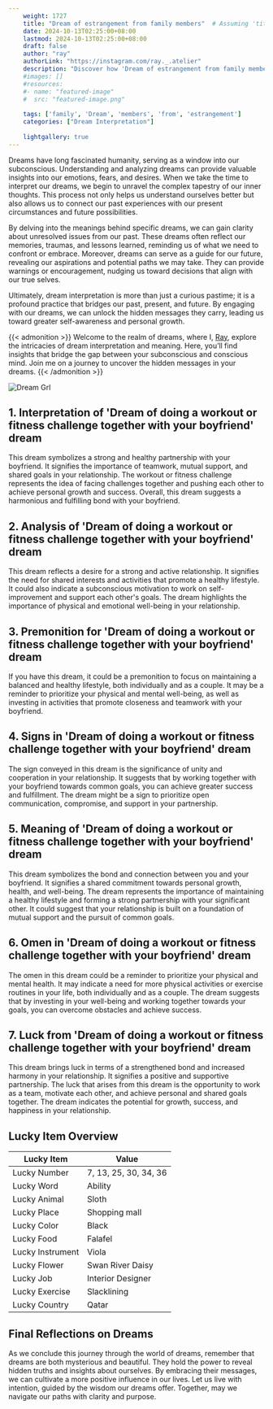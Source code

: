 ```yaml
---
    weight: 1727
    title: "Dream of estrangement from family members"  # Assuming 'title' column exists
    date: 2024-10-13T02:25:00+08:00
    lastmod: 2024-10-13T02:25:00+08:00
    draft: false
    author: "ray"
    authorLink: "https://instagram.com/ray._.atelier"
    description: "Discover how 'Dream of estrangement from family members' can interpret your future and uncover its significant meanings in your life."
    #images: []
    #resources:
    #- name: "featured-image"
    #  src: "featured-image.png"
    
    tags: ['family', 'Dream', 'members', 'from', 'estrangement']
    categories: ["Dream Interpretation"]
    
    lightgallery: true
---
```

    
Dreams have long fascinated humanity, serving as a window into our subconscious. Understanding and analyzing dreams can provide valuable insights into our emotions, fears, and desires. When we take the time to interpret our dreams, we begin to unravel the complex tapestry of our inner thoughts. This process not only helps us understand ourselves better but also allows us to connect our past experiences with our present circumstances and future possibilities.

By delving into the meanings behind specific dreams, we can gain clarity about unresolved issues from our past. These dreams often reflect our memories, traumas, and lessons learned, reminding us of what we need to confront or embrace. Moreover, dreams can serve as a guide for our future, revealing our aspirations and potential paths we may take. They can provide warnings or encouragement, nudging us toward decisions that align with our true selves.

Ultimately, dream interpretation is more than just a curious pastime; it is a profound practice that bridges our past, present, and future. By engaging with our dreams, we can unlock the hidden messages they carry, leading us toward greater self-awareness and personal growth.

{{< admonition >}}
Welcome to the realm of dreams, where I, [Ray](https://instagram.com/ray._.atelier), explore the intricacies of dream interpretation and meaning. Here, you’ll find insights that bridge the gap between your subconscious and conscious mind. Join me on a journey to uncover the hidden messages in your dreams.
{{< /admonition >}}

![Dream Grl](https://cdn.pixabay.com/photo/2017/11/02/03/35/gothic-2910057_1280.jpg "Dream Grl")

## 1. Interpretation of 'Dream of doing a workout or fitness challenge together with your boyfriend' dream
 This dream symbolizes a strong and healthy partnership with your boyfriend. It signifies the importance of teamwork, mutual support, and shared goals in your relationship. The workout or fitness challenge represents the idea of facing challenges together and pushing each other to achieve personal growth and success. Overall, this dream suggests a harmonious and fulfilling bond with your boyfriend.

## 2. Analysis of 'Dream of doing a workout or fitness challenge together with your boyfriend' dream
 This dream reflects a desire for a strong and active relationship. It signifies the need for shared interests and activities that promote a healthy lifestyle. It could also indicate a subconscious motivation to work on self-improvement and support each other's goals. The dream highlights the importance of physical and emotional well-being in your relationship.

## 3. Premonition for 'Dream of doing a workout or fitness challenge together with your boyfriend' dream
 If you have this dream, it could be a premonition to focus on maintaining a balanced and healthy lifestyle, both individually and as a couple. It may be a reminder to prioritize your physical and mental well-being, as well as investing in activities that promote closeness and teamwork with your boyfriend.

## 4. Signs in 'Dream of doing a workout or fitness challenge together with your boyfriend' dream
 The sign conveyed in this dream is the significance of unity and cooperation in your relationship. It suggests that by working together with your boyfriend towards common goals, you can achieve greater success and fulfillment. The dream might be a sign to prioritize open communication, compromise, and support in your partnership.

## 5. Meaning of 'Dream of doing a workout or fitness challenge together with your boyfriend' dream
 This dream symbolizes the bond and connection between you and your boyfriend. It signifies a shared commitment towards personal growth, health, and well-being. The dream represents the importance of maintaining a healthy lifestyle and forming a strong partnership with your significant other. It could suggest that your relationship is built on a foundation of mutual support and the pursuit of common goals.

## 6. Omen in 'Dream of doing a workout or fitness challenge together with your boyfriend' dream
 The omen in this dream could be a reminder to prioritize your physical and mental health. It may indicate a need for more physical activities or exercise routines in your life, both individually and as a couple. The dream suggests that by investing in your well-being and working together towards your goals, you can overcome obstacles and achieve success.

## 7. Luck from 'Dream of doing a workout or fitness challenge together with your boyfriend' dream
 This dream brings luck in terms of a strengthened bond and increased harmony in your relationship. It signifies a positive and supportive partnership. The luck that arises from this dream is the opportunity to work as a team, motivate each other, and achieve personal and shared goals together. The dream indicates the potential for growth, success, and happiness in your relationship.

## Lucky Item Overview
| Lucky Item          | Value              |
|---------------|--------------------|
| Lucky Number        | 7, 13, 25, 30, 34, 36  |
| Lucky Word          | Ability |
| Lucky Animal        | Sloth |
| Lucky Place         | Shopping mall     |
| Lucky Color         | Black     |
| Lucky Food          | Falafel      |
| Lucky Instrument    | Viola |
| Lucky Flower        | Swan River Daisy    |
| Lucky Job           | Interior Designer       |
| Lucky Exercise      | Slacklining  |
| Lucky Country       | Qatar    |


##  Final Reflections on Dreams

As we conclude this journey through the world of dreams, remember that dreams are both mysterious and beautiful. They hold the power to reveal hidden truths and insights about ourselves. By embracing their messages, we can cultivate a more positive influence in our lives. Let us live with intention, guided by the wisdom our dreams offer. Together, may we navigate our paths with clarity and purpose.
